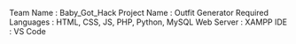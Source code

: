 Team Name : Baby_Got_Hack
Project Name : Outfit Generator
Required Languages : HTML, CSS, JS, PHP, Python, MySQL
Web Server : XAMPP
IDE : VS Code
